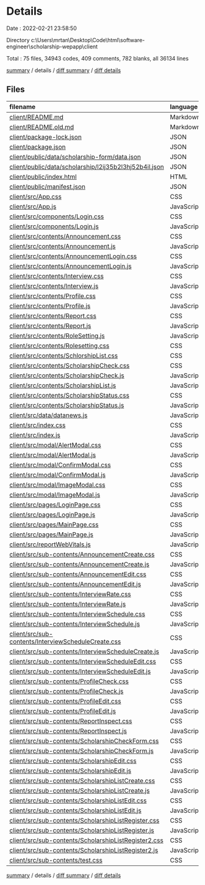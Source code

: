 # Details

Date : 2022-02-21 23:58:50

Directory c:\Users\mrtan\Desktop\Code\html\software-engineer\scholarship-wepapp\client

Total : 75 files,  34943 codes, 409 comments, 782 blanks, all 36134 lines

[summary](results.md) / details / [diff summary](diff.md) / [diff details](diff-details.md)

## Files
| filename | language | code | comment | blank | total |
| :--- | :--- | ---: | ---: | ---: | ---: |
| [client/README.md](/client/README.md) | Markdown | 38 | 0 | 33 | 71 |
| [client/README.old.md](/client/README.old.md) | Markdown | 1 | 0 | 2 | 3 |
| [client/package-lock.json](/client/package-lock.json) | JSON | 29,140 | 0 | 1 | 29,141 |
| [client/package.json](/client/package.json) | JSON | 47 | 0 | 1 | 48 |
| [client/public/data/scholarship-form/data.json](/client/public/data/scholarship-form/data.json) | JSON | 13 | 0 | 0 | 13 |
| [client/public/data/scholarship/l2ij35b2l3hj52b4il.json](/client/public/data/scholarship/l2ij35b2l3hj52b4il.json) | JSON | 40 | 0 | 0 | 40 |
| [client/public/index.html](/client/public/index.html) | HTML | 46 | 26 | 5 | 77 |
| [client/public/manifest.json](/client/public/manifest.json) | JSON | 25 | 0 | 1 | 26 |
| [client/src/App.css](/client/src/App.css) | CSS | 33 | 0 | 6 | 39 |
| [client/src/App.js](/client/src/App.js) | JavaScript | 16 | 0 | 5 | 21 |
| [client/src/components/Login.css](/client/src/components/Login.css) | CSS | 23 | 28 | 5 | 56 |
| [client/src/components/Login.js](/client/src/components/Login.js) | JavaScript | 85 | 2 | 15 | 102 |
| [client/src/contents/Announcement.css](/client/src/contents/Announcement.css) | CSS | 162 | 92 | 9 | 263 |
| [client/src/contents/Announcement.js](/client/src/contents/Announcement.js) | JavaScript | 207 | 6 | 14 | 227 |
| [client/src/contents/AnnouncementLogin.css](/client/src/contents/AnnouncementLogin.css) | CSS | 74 | 10 | 5 | 89 |
| [client/src/contents/AnnouncementLogin.js](/client/src/contents/AnnouncementLogin.js) | JavaScript | 58 | 0 | 13 | 71 |
| [client/src/contents/Interview.css](/client/src/contents/Interview.css) | CSS | 157 | 7 | 19 | 183 |
| [client/src/contents/Interview.js](/client/src/contents/Interview.js) | JavaScript | 83 | 0 | 18 | 101 |
| [client/src/contents/Profile.css](/client/src/contents/Profile.css) | CSS | 105 | 35 | 16 | 156 |
| [client/src/contents/Profile.js](/client/src/contents/Profile.js) | JavaScript | 64 | 0 | 10 | 74 |
| [client/src/contents/Report.css](/client/src/contents/Report.css) | CSS | 113 | 7 | 4 | 124 |
| [client/src/contents/Report.js](/client/src/contents/Report.js) | JavaScript | 86 | 0 | 16 | 102 |
| [client/src/contents/RoleSetting.js](/client/src/contents/RoleSetting.js) | JavaScript | 83 | 1 | 16 | 100 |
| [client/src/contents/Rolesetting.css](/client/src/contents/Rolesetting.css) | CSS | 109 | 7 | 5 | 121 |
| [client/src/contents/SchlorshipList.css](/client/src/contents/SchlorshipList.css) | CSS | 112 | 7 | 11 | 130 |
| [client/src/contents/ScholarshipCheck.css](/client/src/contents/ScholarshipCheck.css) | CSS | 155 | 9 | 22 | 186 |
| [client/src/contents/ScholarshipCheck.js](/client/src/contents/ScholarshipCheck.js) | JavaScript | 85 | 0 | 17 | 102 |
| [client/src/contents/ScholarshipList.js](/client/src/contents/ScholarshipList.js) | JavaScript | 88 | 1 | 26 | 115 |
| [client/src/contents/ScholarshipStatus.css](/client/src/contents/ScholarshipStatus.css) | CSS | 79 | 4 | 4 | 87 |
| [client/src/contents/ScholarshipStatus.js](/client/src/contents/ScholarshipStatus.js) | JavaScript | 69 | 0 | 12 | 81 |
| [client/src/data/datanews.js](/client/src/data/datanews.js) | JavaScript | 24 | 0 | 3 | 27 |
| [client/src/index.css](/client/src/index.css) | CSS | 12 | 0 | 2 | 14 |
| [client/src/index.js](/client/src/index.js) | JavaScript | 13 | 3 | 6 | 22 |
| [client/src/modal/AlertModal.css](/client/src/modal/AlertModal.css) | CSS | 16 | 0 | 1 | 17 |
| [client/src/modal/AlertModal.js](/client/src/modal/AlertModal.js) | JavaScript | 19 | 0 | 4 | 23 |
| [client/src/modal/ConfirmModal.css](/client/src/modal/ConfirmModal.css) | CSS | 43 | 0 | 6 | 49 |
| [client/src/modal/ConfirmModal.js](/client/src/modal/ConfirmModal.js) | JavaScript | 20 | 11 | 3 | 34 |
| [client/src/modal/ImageModal.css](/client/src/modal/ImageModal.css) | CSS | 36 | 0 | 5 | 41 |
| [client/src/modal/ImageModal.js](/client/src/modal/ImageModal.js) | JavaScript | 26 | 0 | 2 | 28 |
| [client/src/pages/LoginPage.css](/client/src/pages/LoginPage.css) | CSS | 62 | 5 | 1 | 68 |
| [client/src/pages/LoginPage.js](/client/src/pages/LoginPage.js) | JavaScript | 49 | 1 | 17 | 67 |
| [client/src/pages/MainPage.css](/client/src/pages/MainPage.css) | CSS | 174 | 11 | 20 | 205 |
| [client/src/pages/MainPage.js](/client/src/pages/MainPage.js) | JavaScript | 420 | 20 | 43 | 483 |
| [client/src/reportWebVitals.js](/client/src/reportWebVitals.js) | JavaScript | 12 | 0 | 2 | 14 |
| [client/src/sub-contents/AnnouncementCreate.css](/client/src/sub-contents/AnnouncementCreate.css) | CSS | 143 | 13 | 25 | 181 |
| [client/src/sub-contents/AnnouncementCreate.js](/client/src/sub-contents/AnnouncementCreate.js) | JavaScript | 150 | 1 | 17 | 168 |
| [client/src/sub-contents/AnnouncementEdit.css](/client/src/sub-contents/AnnouncementEdit.css) | CSS | 143 | 13 | 25 | 181 |
| [client/src/sub-contents/AnnouncementEdit.js](/client/src/sub-contents/AnnouncementEdit.js) | JavaScript | 135 | 1 | 16 | 152 |
| [client/src/sub-contents/InterviewRate.css](/client/src/sub-contents/InterviewRate.css) | CSS | 79 | 5 | 15 | 99 |
| [client/src/sub-contents/InterviewRate.js](/client/src/sub-contents/InterviewRate.js) | JavaScript | 69 | 0 | 10 | 79 |
| [client/src/sub-contents/InterviewSchedule.css](/client/src/sub-contents/InterviewSchedule.css) | CSS | 65 | 3 | 10 | 78 |
| [client/src/sub-contents/InterviewSchedule.js](/client/src/sub-contents/InterviewSchedule.js) | JavaScript | 46 | 0 | 7 | 53 |
| [client/src/sub-contents/InterviewScheduleCreate.css](/client/src/sub-contents/InterviewScheduleCreate.css) | CSS | 0 | 0 | 1 | 1 |
| [client/src/sub-contents/InterviewScheduleCreate.js](/client/src/sub-contents/InterviewScheduleCreate.js) | JavaScript | 6 | 0 | 4 | 10 |
| [client/src/sub-contents/InterviewScheduleEdit.css](/client/src/sub-contents/InterviewScheduleEdit.css) | CSS | 0 | 0 | 1 | 1 |
| [client/src/sub-contents/InterviewScheduleEdit.js](/client/src/sub-contents/InterviewScheduleEdit.js) | JavaScript | 6 | 0 | 4 | 10 |
| [client/src/sub-contents/ProfileCheck.css](/client/src/sub-contents/ProfileCheck.css) | CSS | 88 | 33 | 8 | 129 |
| [client/src/sub-contents/ProfileCheck.js](/client/src/sub-contents/ProfileCheck.js) | JavaScript | 59 | 0 | 12 | 71 |
| [client/src/sub-contents/ProfileEdit.css](/client/src/sub-contents/ProfileEdit.css) | CSS | 106 | 5 | 22 | 133 |
| [client/src/sub-contents/ProfileEdit.js](/client/src/sub-contents/ProfileEdit.js) | JavaScript | 181 | 0 | 14 | 195 |
| [client/src/sub-contents/ReportInspect.css](/client/src/sub-contents/ReportInspect.css) | CSS | 37 | 3 | 2 | 42 |
| [client/src/sub-contents/ReportInspect.js](/client/src/sub-contents/ReportInspect.js) | JavaScript | 69 | 0 | 8 | 77 |
| [client/src/sub-contents/ScholarshipCheckForm.css](/client/src/sub-contents/ScholarshipCheckForm.css) | CSS | 155 | 8 | 18 | 181 |
| [client/src/sub-contents/ScholarshipCheckForm.js](/client/src/sub-contents/ScholarshipCheckForm.js) | JavaScript | 254 | 0 | 16 | 270 |
| [client/src/sub-contents/ScholarshipEdit.css](/client/src/sub-contents/ScholarshipEdit.css) | CSS | 0 | 0 | 1 | 1 |
| [client/src/sub-contents/ScholarshipEdit.js](/client/src/sub-contents/ScholarshipEdit.js) | JavaScript | 6 | 0 | 4 | 10 |
| [client/src/sub-contents/ScholarshipListCreate.css](/client/src/sub-contents/ScholarshipListCreate.css) | CSS | 133 | 14 | 34 | 181 |
| [client/src/sub-contents/ScholarshipListCreate.js](/client/src/sub-contents/ScholarshipListCreate.js) | JavaScript | 141 | 5 | 36 | 182 |
| [client/src/sub-contents/ScholarshipListEdit.css](/client/src/sub-contents/ScholarshipListEdit.css) | CSS | 0 | 0 | 1 | 1 |
| [client/src/sub-contents/ScholarshipListEdit.js](/client/src/sub-contents/ScholarshipListEdit.js) | JavaScript | 6 | 0 | 4 | 10 |
| [client/src/sub-contents/ScholarshipListRegister.css](/client/src/sub-contents/ScholarshipListRegister.css) | CSS | 117 | 6 | 14 | 137 |
| [client/src/sub-contents/ScholarshipListRegister.js](/client/src/sub-contents/ScholarshipListRegister.js) | JavaScript | 241 | 0 | 12 | 253 |
| [client/src/sub-contents/ScholarshipListRegister2.css](/client/src/sub-contents/ScholarshipListRegister2.css) | CSS | 80 | 6 | 6 | 92 |
| [client/src/sub-contents/ScholarshipListRegister2.js](/client/src/sub-contents/ScholarshipListRegister2.js) | JavaScript | 76 | 0 | 6 | 82 |
| [client/src/sub-contents/test.css](/client/src/sub-contents/test.css) | CSS | 30 | 0 | 3 | 33 |

[summary](results.md) / details / [diff summary](diff.md) / [diff details](diff-details.md)